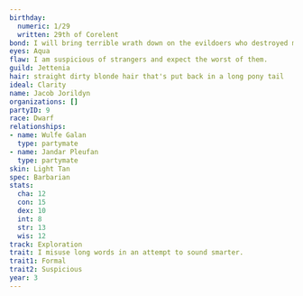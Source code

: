 ```yaml
---
birthday:
  numeric: 1/29
  written: 29th of Corelent
bond: I will bring terrible wrath down on the evildoers who destroyed my homeland.
eyes: Aqua
flaw: I am suspicious of strangers and expect the worst of them.
guild: Jettenia
hair: straight dirty blonde hair that's put back in a long pony tail
ideal: Clarity
name: Jacob Jorildyn
organizations: []
partyID: 9
race: Dwarf
relationships:
- name: Wulfe Galan
  type: partymate
- name: Jandar Pleufan
  type: partymate
skin: Light Tan
spec: Barbarian
stats:
  cha: 12
  con: 15
  dex: 10
  int: 8
  str: 13
  wis: 12
track: Exploration
trait: I misuse long words in an attempt to sound smarter.
trait1: Formal
trait2: Suspicious
year: 3
---
```

